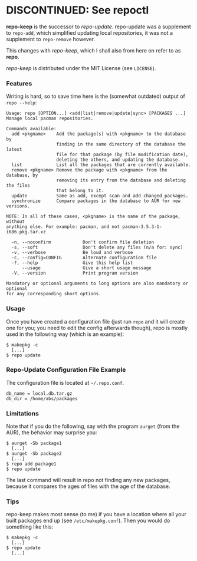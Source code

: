DISCONTINUED: See repoctl
===============================================================================

**repo-keep** is the successor to *repo-update*. repo-update was a supplement
to `repo-add`, which simplified updating local repositories, it was not
a supplement to `repo-remove` however.

This changes with *repo-keep*, which I shall also from here on refer to as
**repo**.

*repo-keep* is distributed under the MIT License (see `LICENSE`).


### Features
Writing is hard, so to save time here is the (somewhat outdated) output of `repo --help`:

    Usage: repo [OPTION...] <add|list|remove|update|sync> [PACKAGES ...]
    Manage local pacman repositories.

    Commands available:
      add <pkgname>    Add the package(s) with <pkgname> to the database by
                       finding in the same directory of the database the latest
                       file for that package (by file modification date),
                       deleting the others, and updating the database.
      list             List all the packages that are currently available.
      remove <pkgname> Remove the package with <pkgname> from the database, by
                       removing its entry from the database and deleting the files
                       that belong to it.
      update           Same as add, except scan and add changed packages.
      synchronize      Compare packages in the database to AUR for new versions.

    NOTE: In all of these cases, <pkgname> is the name of the package, without
    anything else. For example: pacman, and not pacman-3.5.3-1-i686.pkg.tar.xz

      -n, --noconfirm            Don't confirm file deletion
      -s, --soft                 Don't delete any files (n/a for: sync)
      -v, --verbose              Be loud and verbose
      -c, --config=CONFIG        Alternate configuration file
      -?, --help                 Give this help list
          --usage                Give a short usage message
      -V, --version              Print program version

    Mandatory or optional arguments to long options are also mandatory or optional
    for any corresponding short options.


### Usage
Once you have created a configuration file (just run `repo` and it will
create one for you; you need to edit the config afterwards though), repo
is mostly used in the following way (which is an example):

    $ makepkg -c
      [...]
    $ repo update


### Repo-Update Configuration File Example
The configuration file is located at `~/.repo.conf`.

    db_name = local.db.tar.gz
    db_dir = /home/abs/packages


### Limitations
Note that if you do the following, say with the program `aurget` (from
the AUR), the behavior may surprise you:

    $ aurget -Sb package1
      [...]
    $ aurget -Sb package2
      [...]
    $ repo add package1
    $ repo update

The last command will result in repo not finding any new packages,
because it compares the ages of files with the age of the database.


### Tips
repo-keep makes most sense (to me) if you have a location where all your
built packages end up (see `/etc/makepkg.conf`). Then you would do something
like this:

    $ makepkg -c
      [...]
    $ repo update
      [...]

